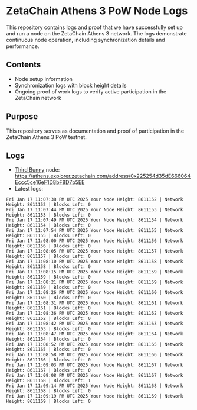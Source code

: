# ZetaChain Athens 3 PoW Node Logs
This repository contains logs and proof that we have successfully set up and run a node on the ZetaChain Athens 3 network. The logs demonstrate continuous node operation, including synchronization details and performance.

## Contents
- Node setup information
- Synchronization logs with block height details
- Ongoing proof of work logs to verify active participation in the ZetaChain network

## Purpose
This repository serves as documentation and proof of participation in the ZetaChain Athens 3 PoW testnet.

## Logs

- [Third Bunny](https://thirdbunny.xyz/) node: https://athens.explorer.zetachain.com/address/0x225254d35dE666064Eccc5ce16eF1D8bF8D7b5EE
- Latest logs:
```
Fri Jan 17 11:07:38 PM UTC 2025 Your Node Height: 8611152 | Network Height: 8611152 | Blocks Left: 0
Fri Jan 17 11:07:44 PM UTC 2025 Your Node Height: 8611153 | Network Height: 8611153 | Blocks Left: 0
Fri Jan 17 11:07:49 PM UTC 2025 Your Node Height: 8611154 | Network Height: 8611154 | Blocks Left: 0
Fri Jan 17 11:07:54 PM UTC 2025 Your Node Height: 8611155 | Network Height: 8611155 | Blocks Left: 0
Fri Jan 17 11:08:00 PM UTC 2025 Your Node Height: 8611156 | Network Height: 8611156 | Blocks Left: 0
Fri Jan 17 11:08:05 PM UTC 2025 Your Node Height: 8611157 | Network Height: 8611157 | Blocks Left: 0
Fri Jan 17 11:08:10 PM UTC 2025 Your Node Height: 8611158 | Network Height: 8611158 | Blocks Left: 0
Fri Jan 17 11:08:15 PM UTC 2025 Your Node Height: 8611159 | Network Height: 8611159 | Blocks Left: 0
Fri Jan 17 11:08:21 PM UTC 2025 Your Node Height: 8611159 | Network Height: 8611159 | Blocks Left: 0
Fri Jan 17 11:08:26 PM UTC 2025 Your Node Height: 8611160 | Network Height: 8611160 | Blocks Left: 0
Fri Jan 17 11:08:31 PM UTC 2025 Your Node Height: 8611161 | Network Height: 8611161 | Blocks Left: 0
Fri Jan 17 11:08:36 PM UTC 2025 Your Node Height: 8611162 | Network Height: 8611162 | Blocks Left: 0
Fri Jan 17 11:08:42 PM UTC 2025 Your Node Height: 8611163 | Network Height: 8611163 | Blocks Left: 0
Fri Jan 17 11:08:47 PM UTC 2025 Your Node Height: 8611164 | Network Height: 8611164 | Blocks Left: 0
Fri Jan 17 11:08:52 PM UTC 2025 Your Node Height: 8611165 | Network Height: 8611165 | Blocks Left: 0
Fri Jan 17 11:08:58 PM UTC 2025 Your Node Height: 8611166 | Network Height: 8611166 | Blocks Left: 0
Fri Jan 17 11:09:03 PM UTC 2025 Your Node Height: 8611167 | Network Height: 8611167 | Blocks Left: 0
Fri Jan 17 11:09:08 PM UTC 2025 Your Node Height: 8611167 | Network Height: 8611168 | Blocks Left: 1
Fri Jan 17 11:09:14 PM UTC 2025 Your Node Height: 8611168 | Network Height: 8611168 | Blocks Left: 0
Fri Jan 17 11:09:19 PM UTC 2025 Your Node Height: 8611169 | Network Height: 8611169 | Blocks Left: 0
```
